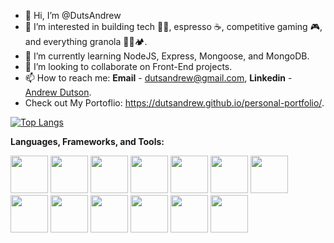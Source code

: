 - 👋 Hi, I’m @DutsAndrew
- 👀 I’m interested in building tech 👨‍💻, espresso ☕, competitive gaming 🎮, and everything granola 🧗🚵🏕️.
- 🌱 I’m currently learning NodeJS, Express, Mongoose, and MongoDB.
- 💞️ I’m looking to collaborate on Front-End projects.
- 📫 How to reach me: **Email** - dutsandrew@gmail.com, **Linkedin** - [Andrew Dutson](https://www.linkedin.com/in/dutson/).
- Check out My Portoflio: https://dutsandrew.github.io/personal-portfolio/.

[![Top Langs](https://github-readme-stats.vercel.app/api/top-langs/?username=dutsandrew&theme=radical&layout=compact)](https://github.com/anuraghazra/github-readme-stats)

<strong>Languages, Frameworks, and Tools:</strong>

<div>
  <img src="https://cdn.jsdelivr.net/gh/devicons/devicon/icons/react/react-original-wordmark.svg" width="60px" height="auto" />
  <img src="https://cdn.jsdelivr.net/gh/devicons/devicon/icons/typescript/typescript-original.svg" width="60px" height="auto" />
  <img src="https://cdn.jsdelivr.net/gh/devicons/devicon/icons/javascript/javascript-original.svg" width="60px" height="auto" />
  <img src="https://cdn.jsdelivr.net/gh/devicons/devicon/icons/css3/css3-plain-wordmark.svg" width="60px" height="auto" />
  <img src="https://cdn.jsdelivr.net/gh/devicons/devicon/icons/firebase/firebase-plain-wordmark.svg" width="60px" height="auto" />
  <img src="https://cdn.jsdelivr.net/gh/devicons/devicon/icons/git/git-plain-wordmark.svg" width="60px" height="auto" />
  <img src="https://cdn.jsdelivr.net/gh/devicons/devicon/icons/jest/jest-plain.svg" width="60px" height="auto" />
  <img src="https://cdn.jsdelivr.net/gh/devicons/devicon/icons/npm/npm-original-wordmark.svg" width="60px" height="auto" />
  <img src="https://cdn.jsdelivr.net/gh/devicons/devicon/icons/html5/html5-plain-wordmark.svg" width="60px" height="auto" />
  <img src="https://cdn.jsdelivr.net/gh/devicons/devicon/icons/webpack/webpack-original-wordmark.svg" width="60px" height="auto" />
  <img src="https://cdn.jsdelivr.net/gh/devicons/devicon/icons/express/express-original-wordmark.svg" width="60px" height="auto" />
  <img src="https://cdn.jsdelivr.net/gh/devicons/devicon/icons/mongodb/mongodb-original-wordmark.svg" width="60px" height="auto" />
  <img src="https://cdn.jsdelivr.net/gh/devicons/devicon/icons/nodejs/nodejs-original-wordmark.svg" width="60px" height="auto" />
</div>



<!---
DutsAndrew/DutsAndrew is a ✨ special ✨ repository because its `README.md` (this file) appears on your GitHub profile.
You can click the Preview link to take a look at your changes.
--->
